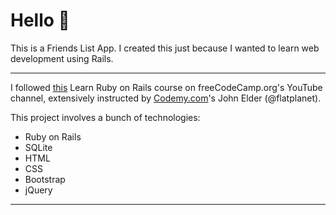 # Hello 👋
This is a Friends List App. I created this just because I wanted to learn web development using Rails.

---

I followed [this](https://youtu.be/fmyvWz5TUWg) Learn Ruby on Rails course on freeCodeCamp.org's YouTube channel, extensively instructed by [Codemy.com](http://Codemy.com)'s John Elder (@flatplanet).


This project involves a bunch of technologies:
* Ruby on Rails
* SQLite
* HTML
* CSS
* Bootstrap
* jQuery

---
